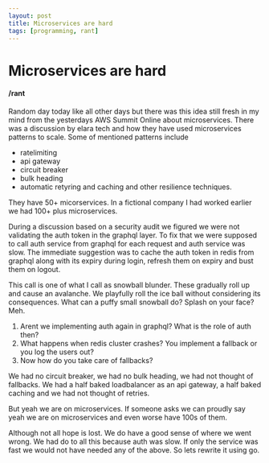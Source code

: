 ```yaml
---
layout: post
title: Microservices are hard
tags: [programming, rant]
---
```


Microservices are hard
======================

#### /rant

Random day today like all other days but there was this idea still fresh in my mind from the yesterdays AWS Summit Online about microservices.
There was a discussion by elara tech and how they have used microservices patterns to scale. Some of mentioned patterns include
* ratelimiting
* api gateway
* circuit breaker
* bulk heading
* automatic retyring and caching 
and other resilience techniques.

They have 50+ micorservices. In a fictional company I had worked earlier we had 100+ plus microservices.

During a discussion based on a security audit we figured we were not validating the auth token in the graphql layer.
To fix that we were supposed to call auth service from graphql for each request and auth service was slow.
The immediate suggestion was to cache the auth token in redis from graphql along with its expiry during login, refresh them on expiry and bust them on logout.

This call is one of what I call as snowball blunder. These gradually roll up and cause an avalanche. We playfully roll the ice ball without considering its consequences. What can a puffy small snowball do? Splash on your face? Meh.


1. Arent we implementing auth again in graphql? What is the role of auth then?
2. What happens when redis cluster crashes? You implement a fallback or you log the users out?
3. Now how do you take care of fallbacks?

We had no circuit breaker, we had no bulk heading, we had not thought of fallbacks.
We had a half baked loadbalancer as an api gateway, a half baked caching and we had not thought of retries.

But yeah we are on microservices. If someone asks we can proudly say yeah we are on microservices and even worse have 100s of them.

Although not all hope is lost. We do have a good sense of where we went wrong. We had do to all this because auth was slow.
If only the service was fast we would not have needed any of the above. So lets rewrite it using go.